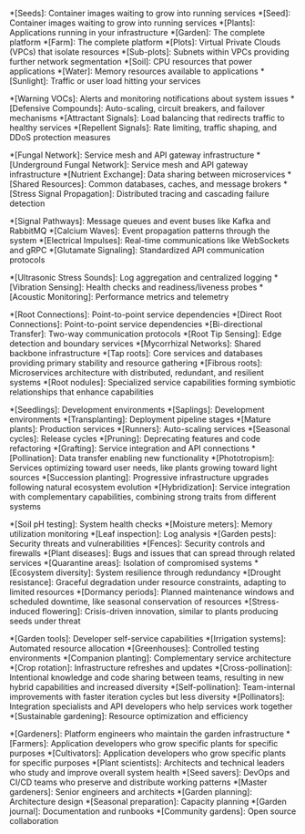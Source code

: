 <!-- The Seeds of Service - Foundation -->

*[Seeds]: Container images waiting to grow into running services
*[Seed]: Container images waiting to grow into running services
*[Plants]: Applications running in your infrastructure
*[Garden]: The complete platform
*[Farm]: The complete platform
*[Plots]: Virtual Private Clouds (VPCs) that isolate resources
*[Sub-plots]: Subnets within VPCs providing further network segmentation
*[Soil]: CPU resources that power applications
*[Water]: Memory resources available to applications
*[Sunlight]: Traffic or user load hitting your services

<!-- Chemical Signaling -->

*[Warning VOCs]: Alerts and monitoring notifications about system issues
*[Defensive Compounds]: Auto-scaling, circuit breakers, and failover mechanisms
*[Attractant Signals]: Load balancing that redirects traffic to healthy services
*[Repellent Signals]: Rate limiting, traffic shaping, and DDoS protection measures

<!-- Mycorrhizal Networks -->

*[Fungal Network]: Service mesh and API gateway infrastructure
*[Underground Fungal Network]: Service mesh and API gateway infrastructure
*[Nutrient Exchange]: Data sharing between microservices
*[Shared Resources]: Common databases, caches, and message brokers
*[Stress Signal Propagation]: Distributed tracing and cascading failure detection

<!-- Electrical/Calcium Signaling -->

*[Signal Pathways]: Message queues and event buses like Kafka and RabbitMQ
*[Calcium Waves]: Event propagation patterns through the system
*[Electrical Impulses]: Real-time communications like WebSockets and gRPC
*[Glutamate Signaling]: Standardized API communication protocols

<!-- Sound/Vibration Communication -->

*[Ultrasonic Stress Sounds]: Log aggregation and centralized logging
*[Vibration Sensing]: Health checks and readiness/liveness probes
*[Acoustic Monitoring]: Performance metrics and telemetry

<!-- Root Networks -->

*[Root Connections]: Point-to-point service dependencies
*[Direct Root Connections]: Point-to-point service dependencies
*[Bi-directional Transfer]: Two-way communication protocols
*[Root Tip Sensing]: Edge detection and boundary services
*[Mycorrhizal Networks]: Shared backbone infrastructure
*[Tap roots]: Core services and databases providing primary stability and resource gathering
*[Fibrous roots]: Microservices architecture with distributed, redundant, and resilient systems
*[Root nodules]: Specialized service capabilities forming symbiotic relationships that enhance capabilities

<!-- Lifecycle Management -->

*[Seedlings]: Development environments
*[Saplings]: Development environments
*[Transplanting]: Deployment pipeline stages
*[Mature plants]: Production services
*[Runners]: Auto-scaling services
*[Seasonal cycles]: Release cycles
*[Pruning]: Deprecating features and code refactoring
*[Grafting]: Service integration and API connections
*[Pollination]: Data transfer enabling new functionality
*[Phototropism]: Services optimizing toward user needs, like plants growing toward light sources
*[Succession planting]: Progressive infrastructure upgrades following natural ecosystem evolution
*[Hybridization]: Service integration with complementary capabilities, combining strong traits from different systems

<!-- Monitoring & Maintenance -->

*[Soil pH testing]: System health checks
*[Moisture meters]: Memory utilization monitoring
*[Leaf inspection]: Log analysis
*[Garden pests]: Security threats and vulnerabilities
*[Fences]: Security controls and firewalls
*[Plant diseases]: Bugs and issues that can spread through related services
*[Quarantine areas]: Isolation of compromised systems
*[Ecosystem diversity]: System resilience through redundancy
*[Drought resistance]: Graceful degradation under resource constraints, adapting to limited resources
*[Dormancy periods]: Planned maintenance windows and scheduled downtime, like seasonal conservation of resources
*[Stress-induced flowering]: Crisis-driven innovation, similar to plants producing seeds under threat

<!-- Platform Engineering -->

*[Garden tools]: Developer self-service capabilities
*[Irrigation systems]: Automated resource allocation
*[Greenhouses]: Controlled testing environments
*[Companion planting]: Complementary service architecture
*[Crop rotation]: Infrastructure refreshes and updates
*[Cross-pollination]: Intentional knowledge and code sharing between teams, resulting in new hybrid capabilities and increased diversity
*[Self-pollination]: Team-internal improvements with faster iteration cycles but less diversity
*[Pollinators]: Integration specialists and API developers who help services work together
*[Sustainable gardening]: Resource optimization and efficiency

<!-- Human Elements -->

*[Gardeners]: Platform engineers who maintain the garden infrastructure
*[Farmers]: Application developers who grow specific plants for specific purposes
*[Cultivators]: Application developers who grow specific plants for specific purposes
*[Plant scientists]: Architects and technical leaders who study and improve overall system health
*[Seed savers]: DevOps and CI/CD teams who preserve and distribute working patterns
*[Master gardeners]: Senior engineers and architects
*[Garden planning]: Architecture design
*[Seasonal preparation]: Capacity planning
*[Garden journal]: Documentation and runbooks
*[Community gardens]: Open source collaboration
